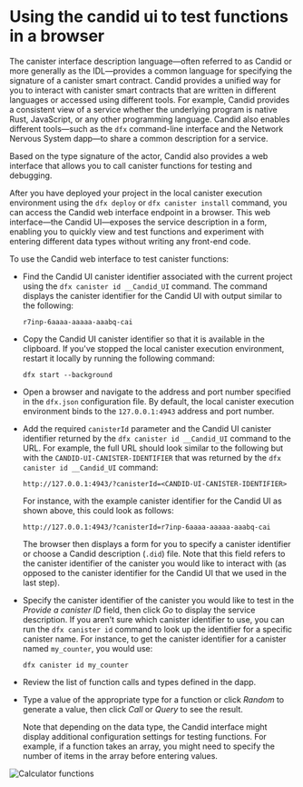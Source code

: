 # Using the candid ui to test functions in a browser

The canister interface description language—often referred to as Candid or more generally as the IDL—provides a common language for specifying the signature of a canister smart contract.
Candid provides a unified way for you to interact with canister smart contracts that are written in different languages or accessed using different tools.
For example, Candid provides a consistent view of a service whether the underlying program is native Rust, JavaScript, or any other programming language. 
Candid also enables different tools—such as the `dfx` command-line interface and the Network Nervous System dapp—to share a common description for a service.

Based on the type signature of the actor, Candid also provides a web interface that allows you to call canister functions for testing and debugging.


After you have deployed your project in the local canister execution environment using the `dfx deploy` or `dfx canister install` command, you can access the Candid web interface endpoint in a browser. 
This web interface—the Candid UI—exposes the service description in a form, enabling you to quickly view and test functions and experiment with entering different data types without writing any front-end code.

To use the Candid web interface to test canister functions:

- Find the Candid UI canister identifier associated with the current project using the `dfx canister id __Candid_UI` command. The command displays the canister identifier for the Candid UI with output similar to the following:
    ```
    r7inp-6aaaa-aaaaa-aaabq-cai
    ```

- Copy the Candid UI canister identifier so that it is available in the clipboard. If you've stopped the local canister execution environment, restart it locally by running the following command:
    ```
    dfx start --background
    ```

- Open a browser and navigate to the address and port number specified in the `dfx.json` configuration file. By default, the local canister execution environment binds to the `127.0.0.1:4943` address and port number.
- Add the required `canisterId` parameter and the Candid UI canister identifier returned by the `dfx canister id __Candid_UI` command to the URL. For example, the full URL should look similar to the following but with the `CANDID-UI-CANISTER-IDENTIFIER` that was returned by the `dfx canister id __Candid_UI` command:
    ```
    http://127.0.0.1:4943/?canisterId=<CANDID-UI-CANISTER-IDENTIFIER>
    ```
    For instance, with the example canister identifier for the Candid UI as shown above, this could look as follows:
    ```
    http://127.0.0.1:4943/?canisterId=r7inp-6aaaa-aaaaa-aaabq-cai
    ```

    The browser then displays a form for you to specify a canister identifier or choose a Candid description (`.did`) file. 
    Note that this field refers to the canister identifier of the canister you would like to interact with (as opposed to the canister identifier for the Candid UI that we used in the last step).

- Specify the canister identifier of the canister you would like to test in the *Provide a canister ID* field, then click *Go* to display the service description.
    If you aren’t sure which canister identifier to use, you can run the `dfx canister id` command to look up the identifier for a specific canister name.
    For instance, to get the canister identifier for a canister named `my_counter`, you would use:
    ```
    dfx canister id my_counter
    ```
- Review the list of function calls and types defined in the dapp.
- Type a value of the appropriate type for a function or click *Random* to generate a value, then click *Call* or *Query* to see the result.

    Note that depending on the data type, the Candid interface might display additional configuration settings for testing functions.
    For example, if a function takes an array, you might need to specify the number of items in the array before entering values.


![Calculator functions](../_attachments/candid-calc.png)
